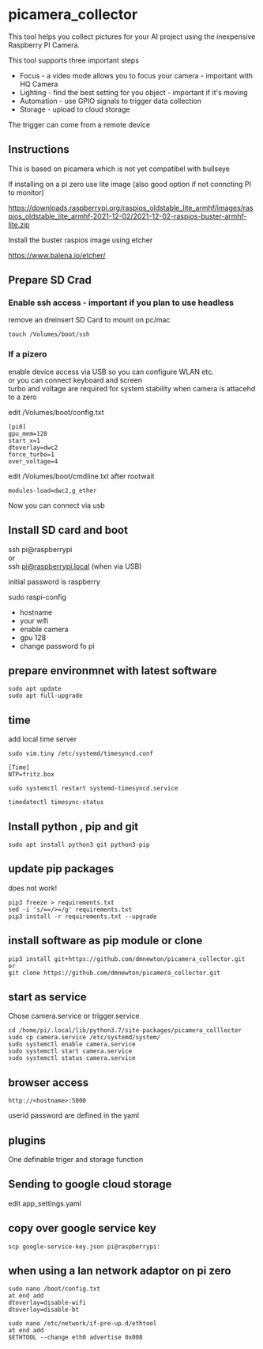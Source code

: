# picamera_collector

This tool helps you collect pictures for your AI project using the inexpensive Raspberry PI Camera.<br>

This tool supports three important steps
* Focus - a video mode allows you to focus your camera - important with HQ Camera
* Lighting - find the best setting for you object - important if it's moving
* Automation - use GPIO signals to trigger data collection
* Storage - upload to cloud storage

The trigger can come from a remote device

## Instructions

This is based on picamera which is not yet compatibel with bullseye <br>

If installing on a pi zero use lite image (also good option if not conncting PI to monitor) <br>

https://downloads.raspberrypi.org/raspios_oldstable_lite_armhf/images/raspios_oldstable_lite_armhf-2021-12-02/2021-12-02-raspios-buster-armhf-lite.zip

Install the buster raspios image using etcher <br>

https://www.balena.io/etcher/

## Prepare SD Crad

### Enable ssh access - important if you plan to use headless

remove an dreinsert SD Card to mount on pc/mac <br>
```shell
touch /Volumes/boot/ssh
```

### If a pizero

enable device access via USB so you can configure WLAN etc.<br>
or you can connect keyboard and screen<br>
turbo and voltage are required for system stability when camera is attacehd to a zero<br>

edit /Volumes/boot/config.txt<br>
```shell
[pi0]
gpu_mem=128
start_x=1
dtoverlay=dwc2
force_turbo=1
over_voltage=4
```

edit /Volumes/boot/cmdline.txt after rootwait <br>
```shell
modules-load=dwc2,g_ether
```

Now you can connect via usb<br>


## Install SD card and boot

ssh pi@raspberrypi<br>
or<br>
ssh pi@raspberrypi.local (when via USB)<br>

initial password is raspberry <br>

sudo raspi-config<br>
*  hostname
*  your wifi<br>
*  enable camera<br>
*  gpu 128<br>
*  change password fo pi


## prepare environmnet with latest software
```shell
sudo apt update
sudo apt full-upgrade
```

## time
add local time server  <br>
```shell
sudo vim.tiny /etc/systemd/timesyncd.conf

[Time]
NTP=fritz.box

sudo systemctl restart systemd-timesyncd.service 

timedatectl timesync-status
```



## Install python , pip and git
```shell
sudo apt install python3 git python3-pip
```

## update pip packages
does not work!
```shell
pip3 freeze > requirements.txt
sed -i 's/==/>=/g' requirements.txt 
pip3 install -r requirements.txt --upgrade
```

## install software as pip module or clone
```shell
pip3 install git+https://github.com/dmnewton/picamera_collector.git
or
git clone https://github.com/dmnewton/picamera_collector.git
```

## start as service

Chose camera.service or trigger.service

```shell
cd /home/pi/.local/lib/python3.7/site-packages/picamera_colllecter
sudo cp camera.service /etc/systemd/system/
sudo systemctl enable camera.service
sudo systemctl start camera.service
sudo systemctl status camera.service
```

## browser access
```shell
http://<hostname>:5000
```
userid password are defined in the yaml

## plugins

One definable triger and storage function

## Sending to google cloud storage

edit app_settings.yaml

## copy over google service key
```shell
scp google-service-key.json pi@raspberrypi:
```

## when using a lan network adaptor on pi zero

```shell
sudo nano /boot/config.txt
at end add
dtoverlay=disable-wifi
dtoverlay=disable-bt

sudo nano /etc/network/if-pre-up.d/ethtool
at end add
$ETHTOOL --change eth0 advertise 0x008
```
